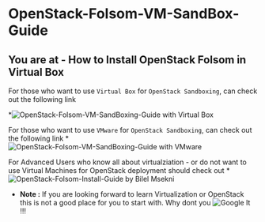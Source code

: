 OpenStack-Folsom-VM-SandBox-Guide
=================================

You are at - How to Install OpenStack Folsom in Virtual Box 
-------------------------------------------------

For those who want to use `Virtual Box` for `OpenStack Sandboxing`, can check out the following link 
 
*![OpenStack-Folsom-VM-SandBoxing-Guide with Virtual Box](https://github.com/dguitarbite/OpenStack-Folsom-VM-SandBox-Guide/tree/VirtualBox)


For those who want to use `VMware` for `OpenStack Sandboxing`, can check out the following link 
 *![OpenStack-Folsom-VM-SandBoxing-Guide with VMware](https://github.com/dguitarbite/OpenStack-Folsom-VM-SandBox-Guide/tree/VMware)

  
For Advanced Users who know all about virtualziation - or do not want to use Virtual Machines for OpenStack deployment should check out 
*![OpenStack-Folsom-Install-Guide](https://github.com/mseknibilel/OpenStack-Folsom-Install-guide/blob/master/OpenStack_Folsom_Install_Guide_WebVersion.rst) by Bilel Msekni
  
 * **Note :** If you are looking forward to learn Virtualization or OpenStack this is not a good place for you to start with. Why dont you ![Google It](https://www.google.com) !!!
 


